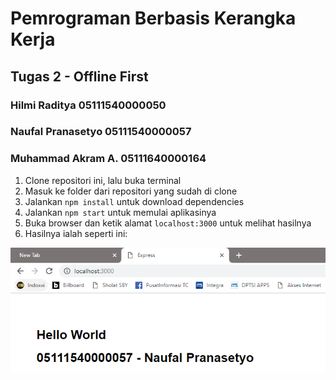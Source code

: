# Pemrograman Berbasis Kerangka Kerja
## Tugas 2 - Offline First
   
   ### Hilmi Raditya       05111540000050
   ### Naufal Pranasetyo   05111540000057
   ### Muhammad Akram A.   05111640000164

1. Clone repositori ini, lalu buka terminal
2. Masuk ke folder dari repositori yang sudah di clone 
3. Jalankan `npm install` untuk download dependencies 
4. Jalankan `npm start` untuk memulai aplikasinya
5. Buka browser dan ketik alamat `localhost:3000` untuk melihat hasilnya
6. Hasilnya ialah seperti ini:

![hasil](/Tugas%201%20-%20Hello%20World%20MVC//hasil.png)
